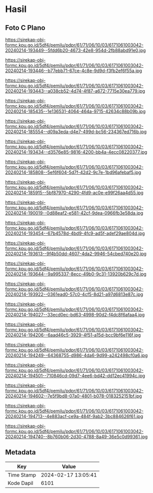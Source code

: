 # Hasil

## Foto C Plano

https://sirekap-obj-formc.kpu.go.id/5df4/pemilu/pdpr/61/71/06/10/03/6171061003042-20240214-193449--5fdd6b20-4673-42e8-954d-2fb88abd91e0.jpg

https://sirekap-obj-formc.kpu.go.id/5df4/pemilu/pdpr/61/71/06/10/03/6171061003042-20240214-193446--b77ebb71-67ce-4c8e-9d9d-f3fb2ef6f55a.jpg

https://sirekap-obj-formc.kpu.go.id/5df4/pemilu/pdpr/61/71/06/10/03/6171061003042-20240214-193443--a038cb52-4d74-4f87-a672-7715e30ea779.jpg

https://sirekap-obj-formc.kpu.go.id/5df4/pemilu/pdpr/61/71/06/10/03/6171061003042-20240214-185435--1e136531-4064-464a-9715-42634c88b09b.jpg

https://sirekap-obj-formc.kpu.go.id/5df4/pemilu/pdpr/61/71/06/10/03/6171061003042-20240214-185554--d09a3eda-d4e7-499d-bc56-234367ed716b.jpg

https://sirekap-obj-formc.kpu.go.id/5df4/pemilu/pdpr/61/71/06/10/03/6171061003042-20240214-193434--d3576e85-9816-4200-bb4a-4ecc08220377.jpg

https://sirekap-obj-formc.kpu.go.id/5df4/pemilu/pdpr/61/71/06/10/03/6171061003042-20240214-185808--5ef6f604-5d7f-42d2-9c7e-1bd96afebaf5.jpg

https://sirekap-obj-formc.kpu.go.id/5df4/pemilu/pdpr/61/71/06/10/03/6171061003042-20240214-185915--5bf87970-4290-4fd9-ac0e-e99f26aa4d55.jpg

https://sirekap-obj-formc.kpu.go.id/5df4/pemilu/pdpr/61/71/06/10/03/6171061003042-20240214-190019--0d88eaf2-e581-42cf-9dea-0966fb3e58da.jpg

https://sirekap-obj-formc.kpu.go.id/5df4/pemilu/pdpr/61/71/06/10/03/6171061003042-20240214-193454--67b4578d-4bd9-4fc9-ad5f-adef29ae804d.jpg

https://sirekap-obj-formc.kpu.go.id/5df4/pemilu/pdpr/61/71/06/10/03/6171061003042-20240214-193613--9f4b50dd-4607-4da2-9946-54cbed740e20.jpg

https://sirekap-obj-formc.kpu.go.id/5df4/pemilu/pdpr/61/71/06/10/03/6171061003042-20240214-193644--9a995337-8ecc-49b0-9c31-13920b629c7d.jpg

https://sirekap-obj-formc.kpu.go.id/5df4/pemilu/pdpr/61/71/06/10/03/6171061003042-20240214-193922--0361ead0-57c0-4cf5-8d21-a97d6813e87c.jpg

https://sirekap-obj-formc.kpu.go.id/5df4/pemilu/pdpr/61/71/06/10/03/6171061003042-20240214-194027--33ecd0ec-bd63-4998-90d2-f4dc8f6afaa4.jpg

https://sirekap-obj-formc.kpu.go.id/5df4/pemilu/pdpr/61/71/06/10/03/6171061003042-20240214-194206--6aad46c5-3929-4f51-a15d-bcc9bf6e116f.jpg

https://sirekap-obj-formc.kpu.go.id/5df4/pemilu/pdpr/61/71/06/10/03/6171061003042-20240214-194249--64368755-d986-4da6-9d99-a242498cf0a6.jpg

https://sirekap-obj-formc.kpu.go.id/5df4/pemilu/pdpr/61/71/06/10/03/6171061003042-20240214-194501--710846cd-09d7-4ee6-bd42-dd12ec41994c.jpg

https://sirekap-obj-formc.kpu.go.id/5df4/pemilu/pdpr/61/71/06/10/03/6171061003042-20240214-194602--7e5f9bd8-07a0-4801-b078-0183252151bf.jpg

https://sirekap-obj-formc.kpu.go.id/5df4/pemilu/pdpr/61/71/06/10/03/6171061003042-20240214-194713--4e883acf-ce9a-484f-9ab2-3bc884626f61.jpg

https://sirekap-obj-formc.kpu.go.id/5df4/pemilu/pdpr/61/71/06/10/03/6171061003042-20240214-194740--8b760b06-2d30-4788-8a49-36e5c0d99361.jpg


## Metadata

| Key        | Value               |
| ---------- | ------------------- |
| Time Stamp | 2024-02-17 13:05:41 |
| Kode Dapil | 6101                |



